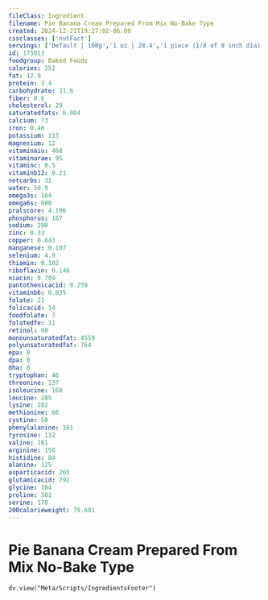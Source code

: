 ```yaml
---
fileClass: Ingredient
filename: Pie Banana Cream Prepared From Mix No-Bake Type
created: 2024-12-21T19:27:02-06:00
cssclasses: ['nutFact']
servings: ['Default | 100g','1 oz | 28.4','1 piece (1/8 of 9 inch dia) | 92','1 piece (1/6 of 8 inch pie) | 123']
id: 175013
foodgroup: Baked Foods
calories: 251
fat: 12.9
protein: 3.4
carbohydrate: 31.6
fiber: 0.6
cholesterol: 29
saturatedfats: 6.904
calcium: 73
iron: 0.46
potassium: 113
magnesium: 12
vitaminaiu: 408
vitaminarae: 95
vitaminc: 0.5
vitaminb12: 0.21
netcarbs: 31
water: 50.9
omega3s: 164
omega6s: 600
pralscore: 4.196
phosphorus: 167
sodium: 290
zinc: 0.33
copper: 0.043
manganese: 0.107
selenium: 4.9
thiamin: 0.102
riboflavin: 0.146
niacin: 0.709
pantothenicacid: 0.259
vitaminb6: 0.035
folate: 21
folicacid: 14
foodfolate: 7
folatedfe: 31
retinol: 90
monounsaturatedfat: 4559
polyunsaturatedfat: 764
epa: 0
dpa: 0
dha: 0
tryptophan: 46
threonine: 137
isoleucine: 168
leucine: 285
lysine: 202
methionine: 66
cystine: 50
phenylalanine: 161
tyrosine: 132
valine: 181
arginine: 156
histidine: 84
alanine: 125
asparticacid: 265
glutamicacid: 792
glycine: 104
proline: 301
serine: 178
200calorieweight: 79.681
---
```


# Pie Banana Cream Prepared From Mix No-Bake Type

```dataviewjs
dv.view("Meta/Scripts/IngredientsFooter")
```